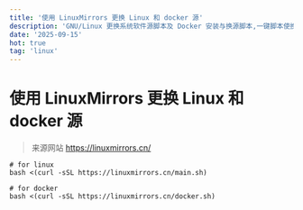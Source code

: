 ```yaml
---
title: '使用 LinuxMirrors 更换 Linux 和 docker 源'
description: 'GNU/Linux 更换系统软件源脚本及 Docker 安装与换源脚本,一键脚本使换源更简单'
date: '2025-09-15'
hot: true
tag: 'linux'
---
```


# 使用 LinuxMirrors 更换 Linux 和 docker 源

> 来源网站 https://linuxmirrors.cn/

```shell
# for linux
bash <(curl -sSL https://linuxmirrors.cn/main.sh)

# for docker
bash <(curl -sSL https://linuxmirrors.cn/docker.sh)
```


